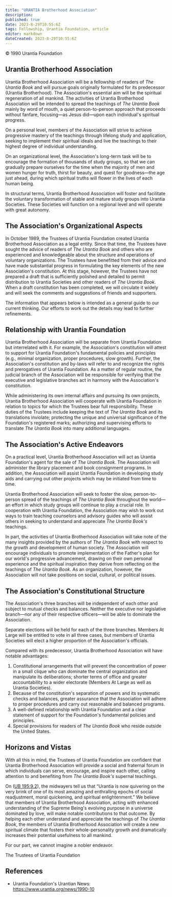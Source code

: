 ```yaml
---
title: "URANTIA Brotherhood Association"
description: 
published: true
date: 2023-8-29T10:55:6Z
tags: Fellowship, Urantia Foundation, article
editor: markdown
dateCreated: 2023-8-29T10:55:6Z
---
```


<p class="v-card v-sheet theme--light gray lighten-3 px-2">© 1990 Urantia Foundation</p>


## Urantia Brotherhood Association

Urantia Brotherhood Association will be a fellowship of readers of _The Urantia Book_ and will pursue goals originally formulated for its predecessor (Urantia Brotherhood). The Association's essential aim will be the spiritual regeneration of all mankind. The activities of Urantia Brotherhood Association will be intended to spread the teachings of _The Urantia Book_ mainly by word of mouth, a quiet person-to-person approach that proceeds without fanfare, focusing—as Jesus did—upon each individual's spiritual progress.

On a personal level, members of the Association will strive to achieve progressive mastery of the teachings through lifelong study and application, seeking to implement their spiritual ideals and live the teachings to their highest degree of individual understanding.

On an organizational level, the Association's long-term task will be to encourage the formation of thousands of study groups, so that we can gradually prepare ourselves for the time when the majority of men and women hunger for truth, thirst for beauty, and quest for goodness—the age just ahead, during which spiritual truths will flower in the lives of each human being.

In structural terms, Urantia Brotherhood Association will foster and facilitate the voluntary transformation of stable and mature study groups into Urantia Societies. These Societies will function on a regional level and will operate with great autonomy.

## The Association's Organizational Aspects

In October 1989, the Trustees of Urantia Foundation created Urantia Brotherhood Association as a legal entity. Since that time, the Trustees have sought the advice of readers of _The Urantia Book_ and others who are experienced and knowledgeable about the structure and operations of voluntary organizations. The Trustees have benefitted from their advice and have made substantial progress in formulating the key elements of the new Association's constitution. At this stage, however, the Trustees have not prepared a draft that is sufficiently polished and detailed to permit distribution to Urantia Societies and other readers of _The Urantia Book_. When a draft constitution has been completed, we will circulate it widely and will seek the comments and suggestions of friends and supporters.

The information that appears below is intended as a general guide to our current thinking. Our efforts to work out the details may lead to further refinements.

## Relationship with Urantia Foundation

Urantia Brotherhood Association will be separate from Urantia Foundation but interrelated with it. For example, the Association's constitution will attest to support for Urantia Foundation's fundamental policies and principles (e.g., minimal organization, proper procedures, slow growth). Further, the Association's constitution and by-laws will refer to and recognize the rights and prerogatives of Urantia Foundation. As a matter of regular routine, the judicial branch of the Association will be responsible for verifying that the executive and legislative branches act in harmony with the Association's constitution.

While administering its own internal affairs and pursuing its own projects, Urantia Brotherhood Association will cooperate with Urantia Foundation in relation to topics for which the Trustees bear full responsibility. These duties of the Trustees include keeping the text of _The Urantia Book_ and its translations inviolate; protecting the unique and universal significance of the Foundation's registered marks; authorizing and supervising efforts to translate _The Urantia Book_ into many additional languages.

## The Association's Active Endeavors

On a practical level, Urantia Brotherhood Association will act as Urantia Foundation's agent for the sale of _The Urantia Book_. The Association will administer the library placement and book consignment programs. In addition, the Association will assist Urantia Foundation in developing study aids and carrying out other projects which may be initiated from time to time.

Urantia Brotherhood Association will seek to foster the slow, person-to-person spread of the teachings of _The Urantia Book_ throughout the world—an effort in which study groups will continue to play a crucial role. In cooperation with Urantia Foundation, the Association may wish to work out ways to train teaching counselors and advisory guides who will assist others in seeking to understand and appreciate _The Urantia Book's_ teachings.

In part, the activities of Urantia Brotherhood Association will take note of the many insights provided by the authors of _The Urantia Book_ with respect to the growth and development of human society. The Association will encourage individuals to promote implementation of the Father's plan for our world's progressive advancement, drawing on their own personal experience and the spiritual inspiration they derive from reflecting on the teachings of _The Urantia Book_. As an organization, however, the Association will not take positions on social, cultural, or political issues.

## The Association's Constitutional Structure

The Association's three branches will be independent of each other and subject to mutual checks and balances. Neither the executive nor legislative branch—nor any of their respective officers—will be able to dominate the Association.

Separate elections will be held for each of the three branches. Members At Large will be entitled to vote in all three cases, but members of Urantia Societies will elect a higher proportion of the Association's officials.

Compared with its predecessor, Urantia Brotherhood Association will have notable advantages:

1. Constitutional arrangements that will prevent the concentration of power in a small clique who can dominate the central organization and manipulate its deliberations; shorter terms of office and greater accountability to a wider electorate (Members At Large as well as Urantia Societies).
2. Because of the constitution's separation of powers and its systematic checks and balances, greater assurance that the Association will adhere to proper procedures and carry out reasonable and balanced programs.
3. A well-defined relationship with Urantia Foundation and a clear statement of support for the Foundation's fundamental policies and principles.
4. Special provisions for readers of _The Urantia Book_ who reside outside the United States.

## Horizons and Vistas

With all this in mind, the Trustees of Urantia Foundation are confident that Urantia Brotherhood Association will provide a social and fraternal forum in which individuals can serve, encourage, and inspire each other, calling attention to and benefiting from _The Urantia Book's_ supernal teachings.

On ([UB 195:9.2](/en/The_Urantia_Book/195#p9_2)), the midwayers tell us that “Urantia is now quivering on the very brink of one of its most amazing and enthralling epochs of social readjustment, moral quickening, and spiritual enlightenment.” We believe that members of Urantia Brotherhood Association, acting with enhanced understanding of the Supreme Being's evolving purpose in a universe dominated by love, will make notable contributions to that outcome. By helping each other understand and appreciate the teachings of _The Urantia Book_, the members of Urantia Brotherhood Association will create a new spiritual climate that fosters their whole-personality growth and dramatically increases their potential usefulness to all mankind.

For our part, we cannot imagine a nobler endeavor.

The Trustees of Urantia Foundation


## References

- Urantia Foundation's Urantian News: https://www.urantia.org/news/1990-10